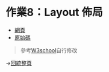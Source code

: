 # 作業8：Layout 佈局

- [網頁](https://peterwang0329.github.io/wp/hw8/佈局.html)
- [原始碼](https://github.com/peterwang0329/wp/tree/master/hw8)

>參考[W3school](https://www.w3schools.com/css/tryit.asp?filename=trycss_website_layout_grid)自行修改


→[回統整頁](https://peterwang0329.github.io/wp/index.html)